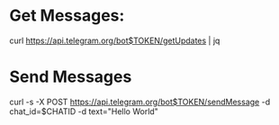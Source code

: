 # Get Messages:
curl https://api.telegram.org/bot$TOKEN/getUpdates | jq

# Send Messages
curl -s -X POST https://api.telegram.org/bot$TOKEN/sendMessage -d chat_id=$CHATID -d text="Hello World"
